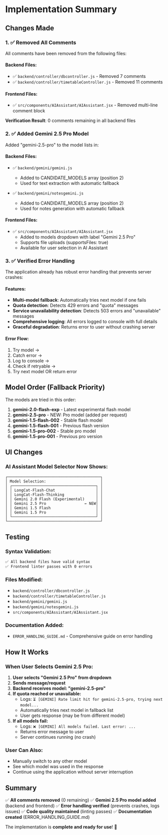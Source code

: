# Implementation Summary

## Changes Made

### 1. ✅ Removed All Comments

All comments have been removed from the following files:

#### Backend Files:
- ✅ `backend/controller/dbcontroller.js` - Removed 7 comments
- ✅ `backend/controller/timetableController.js` - Removed 11 comments

#### Frontend Files:
- ✅ `src/components/AIAssistant/AIAssistant.jsx` - Removed multi-line comment block

**Verification Result**: 0 comments remaining in all backend files

### 2. ✅ Added Gemini 2.5 Pro Model

Added "gemini-2.5-pro" to the model lists in:

#### Backend Files:
- ✅ `backend/gemini/gemini.js`
  - Added to CANDIDATE_MODELS array (position 2)
  - Used for text extraction with automatic fallback
  
- ✅ `backend/gemini/notesgemini.js`
  - Added to CANDIDATE_MODELS array (position 2)
  - Used for notes generation with automatic fallback

#### Frontend Files:
- ✅ `src/components/AIAssistant/AIAssistant.jsx`
  - Added to models dropdown with label "Gemini 2.5 Pro"
  - Supports file uploads (supportsFiles: true)
  - Available for user selection in AI Assistant

### 3. ✅ Verified Error Handling

The application already has robust error handling that prevents server crashes:

#### Features:
- **Multi-model fallback**: Automatically tries next model if one fails
- **Quota detection**: Detects 429 errors and "quota" messages
- **Service unavailability detection**: Detects 503 errors and "unavailable" messages
- **Comprehensive logging**: All errors logged to console with full details
- **Graceful degradation**: Returns error to user without crashing server

#### Error Flow:
1. Try model → 
2. Catch error → 
3. Log to console → 
4. Check if retryable → 
5. Try next model OR return error

## Model Order (Fallback Priority)

The models are tried in this order:

1. **gemini-2.0-flash-exp** - Latest experimental flash model
2. **gemini-2.5-pro** - NEW: Pro model (added per request)
3. **gemini-1.5-flash-002** - Stable flash model
4. **gemini-1.5-flash-001** - Previous flash version
5. **gemini-1.5-pro-002** - Stable pro model
6. **gemini-1.5-pro-001** - Previous pro version

## UI Changes

### AI Assistant Model Selector Now Shows:

```
┌─────────────────────────────────────────┐
│ Model Selection:                        │
│ ┌─────────────────────────────────────┐ │
│ │ LongCat-Flash-Chat                  │ │
│ │ LongCat-Flash-Thinking              │ │
│ │ Gemini 2.0 Flash (Experimental)     │ │
│ │ Gemini 2.5 Pro                 ← NEW│ │
│ │ Gemini 1.5 Flash                    │ │
│ │ Gemini 1.5 Pro                      │ │
│ └─────────────────────────────────────┘ │
└─────────────────────────────────────────┘
```

## Testing

### Syntax Validation:
```bash
✅ All backend files have valid syntax
✅ Frontend linter passes with 0 errors
```

### Files Modified:
- `backend/controller/dbcontroller.js`
- `backend/controller/timetableController.js`
- `backend/gemini/gemini.js`
- `backend/gemini/notesgemini.js`
- `src/components/AIAssistant/AIAssistant.jsx`

### Documentation Added:
- `ERROR_HANDLING_GUIDE.md` - Comprehensive guide on error handling

## How It Works

### When User Selects Gemini 2.5 Pro:

1. **User selects "Gemini 2.5 Pro" from dropdown**
2. **Sends message/request**
3. **Backend receives model: "gemini-2.5-pro"**
4. **If quota reached or unavailable:**
   - Logs: `⏳ [GEMINI] Rate limit hit for gemini-2.5-pro, trying next model...`
   - Automatically tries next model in fallback list
   - User gets response (may be from different model)
5. **If all models fail:**
   - Logs: `❌ [GEMINI] All models failed. Last error: ...`
   - Returns error message to user
   - Server continues running (no crash)

### User Can Also:
- Manually switch to any other model
- See which model was used in the response
- Continue using the application without server interruption

## Summary

✅ **All comments removed** (0 remaining)
✅ **Gemini 2.5 Pro model added** (backend and frontend)
✅ **Error handling verified** (prevents crashes, logs issues)
✅ **Code quality maintained** (linting passes)
✅ **Documentation created** (ERROR_HANDLING_GUIDE.md)

The implementation is **complete and ready for use**! 🎉

